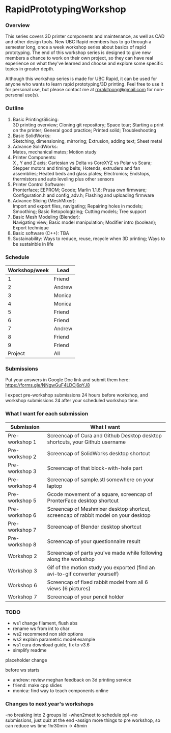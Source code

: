 # RapidPrototypingWorkshop
### Overview
This series covers 3D printer components and maintenance, as well as CAD and other design tools. New UBC Rapid members has to go through a semester long, once a week workshop series about basics of rapid prototyping. The end of this workshop series is designed to give new members a chance to work on their own project, so they can have real experience on what they've learned and choose and explore some specific topics in greater depth.

Although this workshop series is made for UBC Rapid, it can be used for anyone who wants to learn rapid prototyping/3D printing. Feel free to use it for personal use, but please contact me at rprakitpong@gmail.com for non-personal use(s). 

### Outline

 1. Basic Printing/Slicing:  
3D printing overview; Cloning git repository; Space tour; Starting a print on the printer; General good practice; Printed solid; Troubleshooting
 2. Basic SolidWorks:  
Sketching, dimensioning, mirroring; Extrusion, adding text; Sheet metal
 3. Advance SolidWorks:  
Mates, mechanical mates; Motion study
 4. Printer Components:  
X , Y and Z axis; Cartesian vs Delta vs CoreXYZ vs Polar vs Scara; Stepper motors and timing belts; Hotends, extruders and fan assemblies; Heated beds and glass plates; Electronics; Endstops, thermistors and auto leveling plus other sensors  
 5. Printer Control Software:  
Pronterface; EEPROM; Gcode; Marlin 1.1.6; Prusa own firmware; Configuration.h and config_adv.h; Flashing and uploading firmware
 6. Advance Slicing (MeshMixer):  
Import and export files, navigating; Repairing holes in models; Smoothing; Basic Retopologizing; Cutting models; Tree support
 7. Basic Mesh Modeling (Blender):  
Navigating view; Basic model manipulation; Modifier intro (boolean); Export technique
 8. Basic software (C++):
TBA
 9. Sustainability:
Ways to reduce, reuse, recycle when 3D printing; Ways to be sustainble in life

### Schedule
|Workshop/week|Lead|
|---|---|
|1|Friend|
|2|Andrew|
|3|Monica|
|4|Monica|
|5|Friend|
|6|Friend|
|7|Andrew|
|8|Friend|
|9|Friend|
|Project|All|

### Submissions
Put your answers in Google Doc link and submit them here:
https://forms.gle/NNgwGuF4LDCj6pYJ8

I expect pre-workshop submissions 24 hours before workshop, and workshop submissions 24 after your scheduled workshop time.

### What I want for each submission
|Submission|What I want|
|---|---|
|Pre-workshop 1|Screencap of Cura and Github Desktop desktop shortcuts, your Github username|
|Pre-workshop 2|Screencap of SolidWorks desktop shortcut|
|Pre-workshop 3|Screencap of that block-with-hole part|
|Pre-workshop 4|Screencap of sample.stl somewhere on your laptop|
|Pre-workshop 5|Gcode movement of a square, screencap of PronterFace desktop shortcut|
|Pre-workshop 6|Screencap of Meshmixer desktop shortcut, screencap of rabbit model on your desktop|
|Pre-workshop 7|Screencap of Blender desktop shortcut|
|Pre-workshop 8|Screencap of your questionnaire result|
|Workshop 2|Screencap of parts you've made while following along the workshop|
|Workshop 3|Gif of the motion study you exported (find an avi-to-gif converter yourself)|
|Workshop 6|Screencap of fixed rabbit model from all 6 views (6 pictures)|
|Workshop 7|Screencap of your pencil holder|

### TODO
- ws1 change filament, flush abs
- rename ws from int to char
- ws2 recommend non sldr options
- ws2 explain parametric model example
- ws1 cura download guide, fix to v3.6
- simplify readme

placeholder change

before ws starts
- andrew: review meghan feedback on 3d printing service
- friend: make cpp slides
- monica: find way to teach components online

### Changes to next year's workshops
-no breaking into 2 groups lol
-when2meet to schedule ppl
-no submissions, just quiz at the end
-assign more things to pre workshop, so can reduce ws time 1hr30min -> 45min 